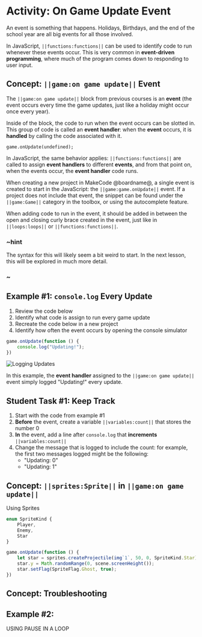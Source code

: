 # Activity: On Game Update Event

An event is something that happens. Holidays, Birthdays, and the end of the school year are all big events for all those involved.

In JavaScript, ``||functions:functions||`` can be used to identify code to run whenever these events occur. This is very common in **event-driven programming**, where much of the program comes down to responding to user input.

## Concept: ``||game:on game update||`` Event

The ``||game:on game update||`` block from previous courses is an **event** (the event occurs every time the game updates, just like a holiday might occur once every year).

Inside of the block, the code to run when the event occurs can be slotted in. This group of code is called an **event handler**: when the **event** occurs, it is **handled** by calling the code associated with it.

```sig
game.onUpdate(undefined);
```

In JavaScript, the same behavior applies: ``||functions:functions||`` are called to assign **event handlers** to different **events**, and from that point on, when the events occur, the **event handler** code runs.

When creating a new project in MakeCode @boardname@, a single event is created to start in the JavaScript: the ``||game:game.onUpdate||`` event. If a project does not include that event, the snippet can be found under the ``||game:Game||`` category in the toolbox, or using the autocomplete feature.

When adding code to run in the event, it should be added in between the open and closing curly brace created in the event, just like in ``||loops:loops||`` or ``||functions:functions||``.

### ~hint

The syntax for this will likely seem a bit weird to start. In the next lesson, this will be explored in much more detail.

### ~

## Example #1: ``console.log`` Every Update

1. Review the code below
2. Identify what code is assign to run every game update
3. Recreate the code below in a new project
4. Identify how often the event occurs by opening the console simulator

```typescript
game.onUpdate(function () {
    console.log("Updating!");
})
```

![Logging Updates](/static/courses/csintro3/events/logging-update.gif)

In this example, the **event handler** assigned to the ``||game:on game update||`` event simply logged "Updating!" every update.

## Student Task #1: Keep Track

1. Start with the code from example #1
2. **Before** the event, create a variable ``||variables:count||`` that stores the number 0
3. **In** the event, add a line after ``console.log`` that **increments** ``||variables:count||``
4. Change the message that is logged to include the count: for example, the first two messages logged might be the following:
    * "Updating: 0"
    * "Updating: 1"

## Concept: ``||sprites:Sprite||`` in ``||game:on game update||``

Using Sprites

```typescript
enum SpriteKind {
    Player,
    Enemy,
    Star
}

game.onUpdate(function () {
    let star = sprites.createProjectile(img`1`, 50, 0, SpriteKind.Star);
    star.y = Math.randomRange(0, scene.screenHeight());
    star.setFlag(SpriteFlag.Ghost, true);
})
```

## Concept: Troubleshooting

## Example #2: 
USING PAUSE IN A LOOP